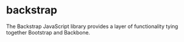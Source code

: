 backstrap
=========

The Backstrap JavaScript library provides a layer of functionality tying together Bootstrap and Backbone.
